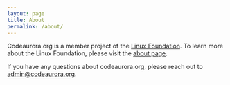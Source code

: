 ```yaml
---
layout: page
title: About
permalink: /about/
---
```


Codeaurora.org is a member project of the [Linux
Foundation](https://linuxfoundation.org). To learn more about the Linux
Foundation, please visit the [about
page](https://www.linuxfoundation.org/about).

If you have any questions about codeaurora.org, please reach out to
admin@codeaurora.org.
